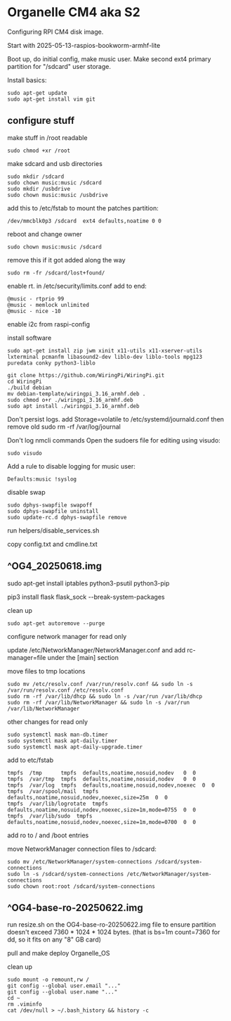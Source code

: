 # Organelle CM4 aka S2 

Configuring RPI CM4 disk image.

Start with 2025-05-13-raspios-bookworm-armhf-lite

Boot up, do initial config, make music user. Make second ext4 primary partition for "/sdcard" user storage.

Install basics:

    sudo apt-get update
    sudo apt-get install vim git

## configure stuff

make stuff in /root readable

    sudo chmod +xr /root

make sdcard and usb directories

    sudo mkdir /sdcard
    sudo chown music:music /sdcard
    sudo mkdir /usbdrive
    sudo chown music:music /usbdrive

add this to /etc/fstab to mount the patches partition:

    /dev/mmcblk0p3 /sdcard  ext4 defaults,noatime 0 0

reboot and change owner

    sudo chown music:music /sdcard 

remove this if it got added along the way

    sudo rm -fr /sdcard/lost+found/

enable rt. in /etc/security/limits.conf add to end:

    @music - rtprio 99
    @music - memlock unlimited
    @music - nice -10

enable i2c from raspi-config

install software

    sudo apt-get install zip jwm xinit x11-utils x11-xserver-utils lxterminal pcmanfm libasound2-dev liblo-dev liblo-tools mpg123 puredata conky python3-liblo

    git clone https://github.com/WiringPi/WiringPi.git
    cd WiringPi
    ./build debian
    mv debian-template/wiringpi_3.16_armhf.deb .
    sudo chmod o+r ./wiringpi_3.16_armhf.deb
    sudo apt install ./wiringpi_3.16_armhf.deb

Don't persist logs. add Storage=volatile to /etc/systemd/journald.conf then remove old sudo rm -rf /var/log/journal

Don't log nmcli commands Open the sudoers file for editing using visudo:

    sudo visudo

Add a rule to disable logging for music user:

    Defaults:music !syslog

disable swap

    sudo dphys-swapfile swapoff
    sudo dphys-swapfile uninstall
    sudo update-rc.d dphys-swapfile remove

run helpers/disable_services.sh

copy config.txt and cmdline.txt

## ^OG4_20250618.img

sudo apt-get install iptables python3-psutil python3-pip

pip3 install flask flask_sock --break-system-packages

clean up

    sudo apt-get autoremove --purge

configure network manager for read only

update /etc/NetworkManager/NetworkManager.conf and add rc-manager=file under the [main] section

move files to tmp locations

    sudo mv /etc/resolv.conf /var/run/resolv.conf && sudo ln -s /var/run/resolv.conf /etc/resolv.conf
    sudo rm -rf /var/lib/dhcp && sudo ln -s /var/run /var/lib/dhcp
    sudo rm -rf /var/lib/NetworkManager && sudo ln -s /var/run /var/lib/NetworkManager

other changes for read only

    sudo systemctl mask man-db.timer
    sudo systemctl mask apt-daily.timer
    sudo systemctl mask apt-daily-upgrade.timer

add to etc/fstab

    tmpfs  /tmp      tmpfs  defaults,noatime,nosuid,nodev   0  0
    tmpfs  /var/tmp  tmpfs  defaults,noatime,nosuid,nodev   0  0
    tmpfs  /var/log  tmpfs  defaults,noatime,nosuid,nodev,noexec  0  0
    tmpfs  /var/spool/mail  tmpfs  defaults,noatime,nosuid,nodev,noexec,size=25m  0  0
    tmpfs  /var/lib/logrotate  tmpfs  defaults,noatime,nosuid,nodev,noexec,size=1m,mode=0755  0  0
    tmpfs  /var/lib/sudo  tmpfs  defaults,noatime,nosuid,nodev,noexec,size=1m,mode=0700  0  0

add ro to / and /boot entries

move NetworkManager connection files to /sdcard:

    sudo mv /etc/NetworkManager/system-connections /sdcard/system-connections
    sudo ln -s /sdcard/system-connections /etc/NetworkManager/system-connections
    sudo chown root:root /sdcard/system-connections

## ^OG4-base-ro-20250622.img

run resize.sh on the OG4-base-ro-20250622.img file to ensure partition doesn't exceed 7360 * 1024 * 1024 bytes. (that is bs=1m count=7360 for dd, so it fits on any "8" GB card)

pull and make deploy Organelle_OS

clean up

    sudo mount -o remount,rw /
    git config --global user.email "..."
    git config --global user.name "..."
    cd ~
    rm .viminfo
    cat /dev/null > ~/.bash_history && history -c
